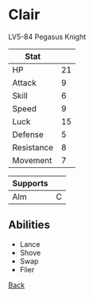 # Clair

LV5-84 Pegasus Knight

| Stat       | <!-- --> |
| ---------- | -------- |
| HP         | 21       |
| Attack     | 9        |
| Skill      | 6        |
| Speed      | 9        |
| Luck       | 15       |
| Defense    | 5        |
| Resistance | 8        |
| Movement   | 7        |

| Supports | <!-- --> |
| -------- | -------- |
| Alm      | C        |

## Abilities

- Lance
- Shove
- Swap
- Flier

[Back](../README.md)
